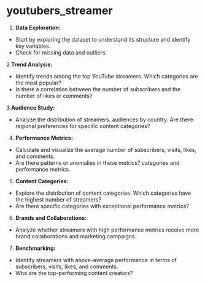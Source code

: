 # youtubers_streamer
1. **Data Exploration:**
- Start by exploring the dataset to understand its structure and identify key variables.
- Check for missing data and outliers.

2.**Trend Analysis:**
- Identify trends among the top YouTube streamers. Which categories are the most popular?
- Is there a correlation between the number of subscribers and the number of likes or comments?

3.**Audience Study:**
- Analyze the distribution of streamers.
audiences by country. Are there regional preferences for
specific content categories?

4. **Performance Metrics:**
- Calculate and visualize the average number of subscribers, visits, likes, and comments.
- Are there patterns or anomalies in these metrics?
categories and performance metrics.

5. **Content Categories:**
- Explore the distribution of content categories. Which categories have the highest number of
streamers?
- Are there specific categories with exceptional performance metrics?

6. **Brands and Collaborations:**
- Analyze whether streamers with high performance metrics receive more brand collaborations and
marketing campaigns.

7. **Benchmarking:**
- Identify streamers with above-average performance in terms of subscribers, visits, likes, and comments.
- Who are the top-performing content creators?
